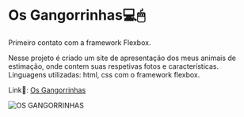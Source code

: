 # Os Gangorrinhas💻🖱
Primeiro contato com a framework Flexbox.

Nesse projeto é criado um site de apresentação dos meus animais de estimação, onde contem suas respetivas fotos e características.<br>
Linguagens utilizadas: html, css com o framework flexbox.

Link🔗: [Os Gangorrinhas](https://gangorra.github.io/os-gangorrinhas/)

![OS GANGORRINHAS](https://lh3.googleusercontent.com/avmQYckGzOmIoxjLIF6nMaTr3YvIIVYSzTeUFVN6nFh5osCaljLtai81kPswebXH2aft10frvb6DR8S_BoYwebD2JnBh32FptYBwMlWveBBvhd9xd0mZVZfo-juyXHx-8DqoXlekoaFL5oX1r0vouw4CyJkNMTvrxBRCOc2m6GBwhlFOGPaDJ__CnmQFfcQnwzKsiP_cWRgqT8mh56OCS7ELyhhFTz9ZNR4kxNczGujnYQBtGrDROvOLcgr8WqGX3YPZdMSQi-PmLuY_1ab9u5DxPdH6Zu8DprDriQmBzfs273kffu20WGkqgZRzUn6n4vNEpvQahRcFg3HnJsezIs4m85dhzgqcoosnjnCGG95wG2SRFMswUo6HtwPkth4iXLRgTafI3X0IesLpnZzG-yWiJ9QXa6oiswAHQ8PEW9JtLe7u_SLpxVjVIo_o68E5ZiHT6R5ERFMw9KkXaR8eLQSFJgvhkN4Gn6OUwyelDhIUxT0yRKoxQ58LEMgi2SF8MflPcX7M25W_Yt9QnrxLxNORTwfGFzjUsWWNBGXsoWe6SyoQMw4aPg9VWJEqP2n9TfNnler-eI_oOim5YjjJSQuqJzkPYCT5JJDuqcRaSwq1fTGKPECCh_vTsGMTl0tqOdOzPeGi_EKfB_c5q-GglHw0p5MIOkpIIw9jENLM_CKOkcHxLEZSzN3ffNLEpufEIsldk5ipkqYbg0vx2_tgrFgCGTyHXxNdRe9dVXbgYhVlxsnCSLLwQptRyf0p2eyQijWxPSja2BQLfihoYQ6Mgp-vy5vForlaB1ym9AQc08gv4-7ejwKD7CFOOngz3jky7ScbaMXKKNd3JLRKWRIWtGvceARPn1Ryl4vBuyEnupZ1EUtHJXftWSuYq11QhqxDMeX_mPJG3wNvOFjkkc5Yhdg77DO9FxpCMFazxKNalGFPzr2s5022AGgHbFWjPgegXH5ob09TQ8jLsn8sESSt=w724-h348-no?authuser=1) 

